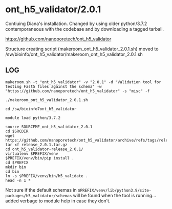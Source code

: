 ont_h5_validator/2.0.1
======================

Contiuing Diana's installation. Changed by using older python/3.7.2 contemporaneous with the codebase and by downloading a tagged tarball.

<https://github.com/nanoporetech/ont_h5_validator>



Structure creating script (makeroom_ont_h5_validator_2.0.1.sh) moved to /sw/bioinfo/ont_h5_validator/makeroom_ont_h5_validator_2.0.1.sh

LOG
---

    makeroom.sh -t "ont_h5_validator" -v "2.0.1" -d "Validation tool for testing Fast5 files against the schema" -w "https://github.com/nanoporetech/ont_h5_validator" -s "misc" -f

    ./makeroom_ont_h5_validator_2.0.1.sh

    cd /sw/bioinfo7ont_h5_validator

    module load python/3.7.2

    source SOURCEME_ont_h5_validator_2.0.1 
    cd $SRCDIR
    wget https://github.com/nanoporetech/ont_h5_validator/archive/refs/tags/release_2.0.1.tar.gz
    tar xf release_2.0.1.tar.gz 
    cd ont_h5_validator-release_2.0.1/
    virtualenv $PREFIX/venv
    $PREFIX/venv/bin/pip install .
    cd $PREFIX
    mkdir bin
    cd bin
    ln -s $PREFIX/venv/bin/h5_validate .
    head -n 1 *

Not sure if the default schemas in `$PREFIX/venv/lib/python3.9/site-packages/h5_validator/schemas` will be found when the tool is running... added verbage to module help in case they don't.

